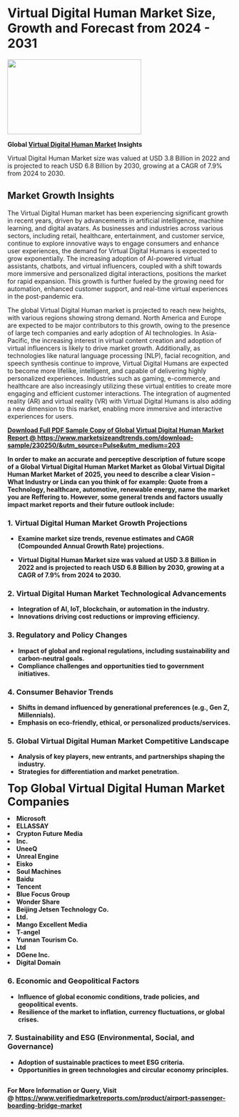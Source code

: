 <H1>Virtual Digital Human Market Size, Growth and Forecast from 2024 - 2031</H1><img class="aligncenter size-medium wp-image-584254" src="https://thirdeyenews.in/wp-content/uploads/2024/09/Global-Market-Research-300x168.jpeg" alt="" width="300" height="168" /><p><strong>Global&nbsp;<a href="https://www.marketsizeandtrends.com/download-sample/230250/&amp;utm_source=Pulse&amp;utm_medium=203">Virtual Digital Human Market</a> Insights</strong></p><p>Virtual Digital Human Market size was valued at USD 3.8 Billion in 2022 and is projected to reach USD 6.8 Billion by 2030, growing at a CAGR of 7.9% from 2024 to 2030.</p><p><h2>Market Growth Insights</h2> <p>The Virtual Digital Human market has been experiencing significant growth in recent years, driven by advancements in artificial intelligence, machine learning, and digital avatars. As businesses and industries across various sectors, including retail, healthcare, entertainment, and customer service, continue to explore innovative ways to engage consumers and enhance user experiences, the demand for Virtual Digital Humans is expected to grow exponentially. The increasing adoption of AI-powered virtual assistants, chatbots, and virtual influencers, coupled with a shift towards more immersive and personalized digital interactions, positions the market for rapid expansion. This growth is further fueled by the growing need for automation, enhanced customer support, and real-time virtual experiences in the post-pandemic era.</p> <p><strong><a href="#"></a></strong></p> <p>The global Virtual Digital Human market is projected to reach new heights, with various regions showing strong demand. North America and Europe are expected to be major contributors to this growth, owing to the presence of large tech companies and early adoption of AI technologies. In Asia-Pacific, the increasing interest in virtual content creation and adoption of virtual influencers is likely to drive market growth. Additionally, as technologies like natural language processing (NLP), facial recognition, and speech synthesis continue to improve, Virtual Digital Humans are expected to become more lifelike, intelligent, and capable of delivering highly personalized experiences. Industries such as gaming, e-commerce, and healthcare are also increasingly utilizing these virtual entities to create more engaging and efficient customer interactions. The integration of augmented reality (AR) and virtual reality (VR) with Virtual Digital Humans is also adding a new dimension to this market, enabling more immersive and interactive experiences for users.</p> <p><strong><a href="#"></p><p><span class=""><strong>Download Full PDF Sample Copy of Global Virtual Digital Human Market Report</strong> @ <a href="https://www.marketsizeandtrends.com/download-sample/230250/&amp;utm_source=Pulse&amp;utm_medium=203" target="_blank">https://www.marketsizeandtrends.com/download-sample/230250/&amp;utm_source=Pulse&amp;utm_medium=203</a></span></p><p>In order to make an accurate and perceptive description of future scope of a Global&nbsp;Virtual Digital Human Market Market as Global&nbsp;Virtual Digital Human Market Market of 2025, you need to describe a clear Vision &ndash; What Industry or Linda can you think of for example: Quote from a Technology, healthcare, automotive, renewable energy, name the market you are Reffering to. However, some general trends and factors usually impact market reports and their future outlook include:</p><h3>1.&nbsp;<strong>Virtual Digital Human Market Growth Projections</strong></h3><ul><li>Examine market size trends, revenue estimates and CAGR (Compounded Annual Growth Rate) projections.</li><li><p>Virtual Digital Human Market size was valued at USD 3.8 Billion in 2022 and is projected to reach USD 6.8 Billion by 2030, growing at a CAGR of 7.9% from 2024 to 2030.</p></li></ul><h3>2.&nbsp;<strong>Virtual Digital Human Market Technological Advancements</strong></h3><ul><li>Integration of AI, IoT, blockchain, or automation in the industry.</li><li>Innovations driving cost reductions or improving efficiency.</li></ul><h3>3.&nbsp;<strong>Regulatory and Policy Changes</strong></h3><ul><li>Impact of global and regional regulations, including sustainability and carbon-neutral goals.</li><li>Compliance challenges and opportunities tied to government initiatives.</li></ul><h3>4.&nbsp;<strong>Consumer Behavior Trends</strong></h3><ul><li>Shifts in demand influenced by generational preferences (e.g., Gen Z, Millennials).</li><li>Emphasis on eco-friendly, ethical, or personalized products/services.</li></ul><h3>5.&nbsp;<strong>Global Virtual Digital Human Market Competitive Landscape</strong></h3><ul><li>Analysis of key players, new entrants, and partnerships shaping the industry.</li><li>Strategies for differentiation and market penetration.</li></ul><p data-pm-slice="1 1 []"><span style="color: inherit; font-family: inherit; font-size: 25px;">Top Global Virtual Digital Human Market Companies</span></p><div class="" data-test-id=""><p><li>Microsoft</li><li> ELLASSAY</li><li> Crypton Future Media</li><li> Inc.</li><li> UneeQ</li><li> Unreal Engine</li><li> Eisko</li><li> Soul Machines</li><li> Baidu</li><li> Tencent</li><li> Blue Focus Group</li><li> Wonder Share</li><li> Beijing Jetsen Technology Co.</li><li> Ltd.</li><li> Mango Excellent Media</li><li> T-angel</li><li> Yunnan Tourism Co.</li><li> Ltd</li><li> DGene Inc.</li><li> Digital Domain</li></p></div><h3>6.&nbsp;<strong>Economic and Geopolitical Factors</strong></h3><ul><li>Influence of global economic conditions, trade policies, and geopolitical events.</li><li>Resilience of the market to inflation, currency fluctuations, or global crises.</li></ul><h3>7.&nbsp;<strong>Sustainability and ESG (Environmental, Social, and Governance)</strong></h3><ul><li>Adoption of sustainable practices to meet ESG criteria.</li><li>Opportunities in green technologies and circular economy principles.</li></ul><h2><strong style="font-size: 14px;">For More Information or Query, Visit @&nbsp;</strong><a style="background-color: #ffffff; font-size: 14px;" href="https://www.marketsizeandtrends.com/report/virtual-digital-human-market/" target="_blank">https://www.verifiedmarketreports.com/product/airport-passenger-boarding-bridge-market</a></h2>
